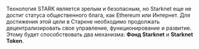 Технология STARK является зрелым и безопасным, но Starknet еще не достиг статуса общественного блага, как Ethereum или Интернет. Для достижения этой цели в Старкне необходимо продолжать децентрализировать свое управление, функционирование и развитие. Этому будет способствовать два механизма: **Фонд Starknet** и **Starknet Token**.